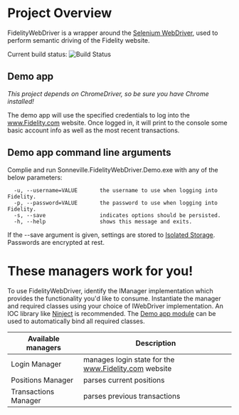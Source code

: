 # Project Overview
FidelityWebDriver is a wrapper around the [Selenium WebDriver](http://www.seleniumhq.org/projects/webdriver/), used to perform semantic driving of the Fidelity website.

Current build status: ![Build Status](http://sonnevillej.privatedns.org:9000/app/rest/builds/buildType:(id:FidelityWebDriver_Build)/statusIcon)

## Demo app
_This project depends on ChromeDriver, so be sure you have Chrome installed!_

The demo app will use the specified credentials to log into the www.Fidelity.com website. Once logged in, it will print to the console some basic account info as well as the most recent transactions.

## Demo app command line arguments
Complie and run Sonneville.FidelityWebDriver.Demo.exe with any of the below parameters:
```
  -u, --username=VALUE       the username to use when logging into Fidelity.
  -p, --password=VALUE       the password to use when logging into Fidelity.
  -s, --save                 indicates options should be persisted.
  -h, --help                 shows this message and exits.
```
If the --save argument is given, settings are stored to [Isolated Storage](https://msdn.microsoft.com/en-us/library/3ak841sy(v=vs.110).aspx). Passwords are encrypted at rest.

# These managers work for you!
To use FidelityWebDriver, identify the IManager implementation which provides the functionality you'd like to consume. Instantiate the manager and required classes using your choice of IWebDriver implementation. An IOC library like [Ninject](http://www.ninject.org/) is recommended. The [Demo app module](https://github.com/SonnevilleJ/FidelityWebDriver/blob/master/FidelityWebDriver.Demo/Ninject/AppModule.cs) can be used to automatically bind all required classes.

Available managers   | Description |
-------------------- | ----------------------------------------------------
Login Manager        | manages login state for the www.Fidelity.com website
Positions Manager    | parses current positions
Transactions Manager | parses previous transactions
